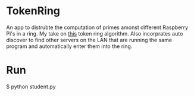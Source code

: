 # TokenRing

An app to distrubte the computation of primes amonst different Raspberry Pi's in a ring. My take on [this](http://www.cs.nmsu.edu/~arao/courses/cs574/mutex/tokenring.html) token ring algorithm. Also incorprates auto discover to find other servers on the LAN that are running the same program and automatically enter them into the ring.

# Run

$ python student.py
